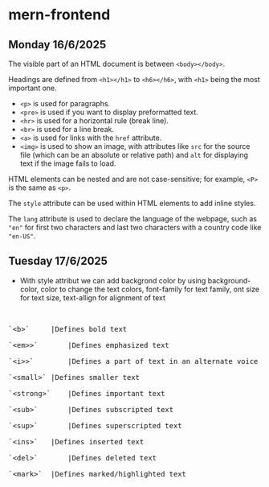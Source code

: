 # mern-frontend  
## Monday 16/6/2025

The visible part of an HTML document is between `<body></body>`.

Headings are defined from `<h1></h1>` to `<h6></h6>`, with `<h1>` being the most important one.

- `<p>` is used for paragraphs.  
- `<pre>` is used if you want to display preformatted text.  
- `<hr>` is used for a horizontal rule (break line).  
- `<br>` is used for a line break.  
- `<a>` is used for links with the `href` attribute.  
- `<img>` is used to show an image, with attributes like `src` for the source file (which can be an absolute or relative path) and `alt` for displaying text if the image fails to load.

HTML elements can be nested and are not case-sensitive; for example, `<P>` is the same as `<p>`.

The `style` attribute can be used within HTML elements to add inline styles.

The `lang` attribute is used to declare the language of the webpage, such as `"en"` for first two characters and last two characters with a country code like `"en-US"`.

## Tuesday 17/6/2025

- With style attribut we can add backgrond color by using background-color, color to change the text colors, font-family for text family, ont size for text size, text-allign for alignment of text
<pre>


`&lt;b&gt;`	    |Defines bold text  <br>
`&lt;em&gt;>`	    |Defines emphasized text <br>  
`&lt;i&gt;>`	    |Defines a part of text in an alternate voice or mood <br>
`&lt;small&gt;`	|Defines smaller text <br>
`&lt;strong&gt;`	|Defines important text  <br>
`&lt;sub&gt;`	    |Defines subscripted text   <br>
`&lt;sup&gt;`	    |Defines superscripted text  <br>
`&lt;ins&gt;` 	|Defines inserted text  <br>
`&lt;del&gt;`	    |Defines deleted text  <br>
`&lt;mark&gt;`	|Defines marked/highlighted text <br>  


</pre>